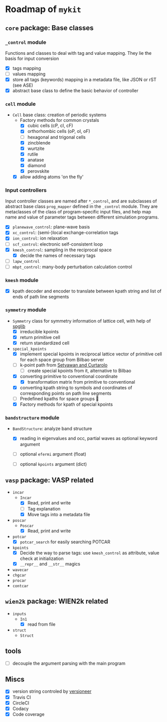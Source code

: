 # Roadmap of `mykit`

## `core` package: Base classes


### `_control` module

Functions and classes to deal with tag and value mapping. 
They lie the basis for input conversion
  - [x] tags mapping
  - [ ] values mapping
  - [x] store all tags (keywords) mapping in a metadata file, like JSON or rST (see ASE)
  - [x] abstract base class to define the basic behavior of controller

### `cell` module

- `Cell` base class: creation of periodic systems
  - Factory methods for common crystals
    - [x] cubic cells (cP, cI, cF)
    - [x] orthorhombic cells (oP, oI, oF)
    - [ ] hexagonal and trigonal cells
    - [x] zincblende
    - [x] wurtzite
    - [x] rutile
    - [x] anatase
    - [x] diamond
    - [x] perovskite
  - [x] allow adding atoms 'on the fly'

### Input controllers

Input controller classes are named after `*_control`, and are subclasses of abstract base class `prog_mapper` defined in the `_control` module.
They are metaclasses of the class of program-specific input files, 
and help map name and value of parameter tags between different simulation programs.
- [x] `planewave_control`: plane-wave basis
- [x] `xc_control`: (semi-)local exchange-correlation tags
- [x] `ion_control`: ion relaxation
- [ ] `scf_control`: electronic self-consistent loop
- [x] `kmesh_control`: sampling in the reciprocal space
  - [x] decide the names of necessary tags
- [ ] `lapw_control`
- [ ] `mbpt_control`: many-body perturbation calculation control

### `kmesh` module

- [x] kpath decoder and encoder to translate between kpath string and list of ends of path line segments

### `symmetry` module

- `Symmetry` class for symmetry information of lattice cell, with help of [spglib](https://atztogo.github.io/spglib/python-spglib.html)
  - [x] irreducible kpoints
  - [x] return primitive cell
  - [x] return standardized cell
- `special_kpoints`
  - [x] implement special kpoints in reciprocal lattice vector of primitive cell for each space group from Bilbao server
  - [ ] k-point path from [Setyawan and Curtarolo](https://doi.org/10.1016/j.commatsci.2010.05.010)
    - [ ] create special kpoints from it, alternative to Bilbao
  - [x] converting primitive to conventional coordinate
    - [x] transformation matrix from primitive to conventional
  - [x] converting kpath string to symbols and coordinates of corresponding points on path line segments
  - [ ] Predefined kpaths for space groups :wrench:
  - [x] Factory methods for kpath of special kpoints

### `bandstructure` module

- `BandStructure`: analyze band structure
  - [x] reading in eigenvalues and occ, partial waves as optional keyword argument
  - [ ] optional `efermi` argument (float)
  - [ ] optional `kpoints` argument (dict)


## `vasp` package: VASP related

- `incar`
  - `Incar`
    - [x] Read, print and write 
    - [ ] Tag explanation
    - [x] Move tags into a metadata file
- `poscar` 
  - `Poscar`
    - [x] Read, print and write
- `potcar`
  - [x] `potcar_search` for easily searching POTCAR
- `kpoints`
  - [x] Decide the way to parse tags: use `kmesh_control` as attribute, value check at initialization
  - [x] `__repr__` and `__str__` magics
- `wavecar`
- `chgcar`
- `procar`
- `contcar`

## `wien2k` package: WIEN2k related

- `inputs`
  - `In1`
    - [x] read from file
- `struct`
  - `Struct`

## tools

- [ ] decouple the argument parsing with the main program


## Miscs

- [x] version string controled by [versioneer](https://github.com/warner/python-versioneer)
- [x] Travis CI
- [x] CircleCI
- [x] Codacy
- [x] Code coverage